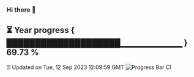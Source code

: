 ### Hi there 👋
⏳ Year progress { ████████████████████▁▁▁▁▁▁▁▁▁▁ } 69.73 %
---
⏰ Updated on Tue, 12 Sep 2023 12:09:59 GMT
![Progress Bar CI](https://github.com/Moyi321/Moyi321/workflows/Progress%20Bar%20CI/badge.svg)
